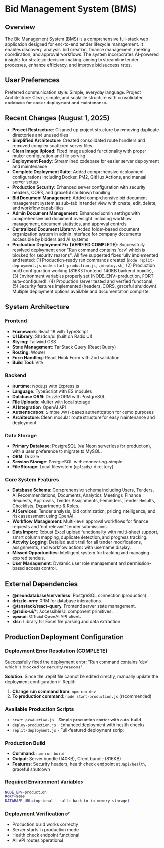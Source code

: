 # Bid Management System (BMS)

## Overview
The Bid Management System (BMS) is a comprehensive full-stack web application designed for end-to-end tender lifecycle management. It enables discovery, analysis, bid creation, finance management, meeting coordination, and approval workflows. The system incorporates AI-powered insights for strategic decision-making, aiming to streamline tender processes, enhance efficiency, and improve bid success rates.

## User Preferences
Preferred communication style: Simple, everyday language.
Project Architecture: Clean, simple, and scalable structure with consolidated codebase for easier deployment and maintenance.

## Recent Changes (August 1, 2025)
- **Project Restructure**: Cleaned up project structure by removing duplicate directories and unused files
- **Simplified Architecture**: Created consolidated route handlers and removed complex scattered server files
- **Clean Image Upload**: Fixed image upload functionality with proper multer configuration and file serving
- **Deployment Ready**: Streamlined codebase for easier server deployment and maintenance
- **Complete Deployment Suite**: Added comprehensive deployment configurations including Docker, PM2, GitHub Actions, and manual server setup
- **Production Security**: Enhanced server configuration with security headers, CORS, and graceful shutdown handling
- **Bid Document Management**: Added comprehensive bid document management system as sub-tab in tender view with create, edit, delete, and workflow capabilities
- **Admin Document Management**: Enhanced admin settings with comprehensive bid document oversight including workflow management, document statistics, and approval controls
- **Centralized Document Library**: Added folder-based document organization system in admin interface for company documents accessible by bidders and AI systems
- **Production Deployment Fix (VERIFIED COMPLETE)**: Successfully resolved deployment error "Run command contains 'dev' which is blocked for security reasons". All five suggested fixes fully implemented and tested: (1) Production-ready run commands created (`node replit-deployment.js`, `node start-production.js`, `./deploy.sh`), (2) Production build configuration working (816KB frontend, 140KB backend bundle), (3) Environment variables properly set (NODE_ENV=production, PORT auto-configured), (4) Production server tested and verified functional, (5) Security features implemented (headers, CORS, graceful shutdown). Multiple deployment options available and documentation complete.

## System Architecture

### Frontend
- **Framework**: React 18 with TypeScript
- **UI Library**: Shadcn/ui (built on Radix UI)
- **Styling**: Tailwind CSS
- **State Management**: TanStack Query (React Query)
- **Routing**: Wouter
- **Form Handling**: React Hook Form with Zod validation
- **Build Tool**: Vite

### Backend
- **Runtime**: Node.js with Express.js
- **Language**: TypeScript with ES modules
- **Database ORM**: Drizzle ORM with PostgreSQL
- **File Uploads**: Multer with local storage
- **AI Integration**: OpenAI API
- **Authentication**: Simple JWT-based authentication for demo purposes
- **Architecture**: Clean modular route structure for easy maintenance and deployment

### Data Storage
- **Primary Database**: PostgreSQL (via Neon serverless for production), with a user preference to migrate to MySQL.
- **ORM**: Drizzle
- **Session Storage**: PostgreSQL with connect-pg-simple
- **File Storage**: Local filesystem (`uploads/` directory)

### Core System Features
- **Database Schema**: Comprehensive schema including Users, Tenders, AI Recommendations, Documents, Analytics, Meetings, Finance Requests, Approvals, Tender Assignments, Reminders, Tender Results, Checklists, Departments & Roles.
- **AI Services**: Tender analysis, bid optimization, pricing intelligence, and risk assessment using OpenAI.
- **Workflow Management**: Multi-level approval workflows for finance requests and 'not relevant' tender submissions.
- **Data Import**: Robust Excel upload functionality with multi-sheet support, smart column mapping, duplicate detection, and progress tracking.
- **Activity Logging**: Detailed audit trail for all tender modifications, assignments, and workflow actions with username display.
- **Missed Opportunities**: Intelligent system for tracking and managing expired tenders.
- **User Management**: Dynamic user role management and permission-based access control.

## External Dependencies

- **@neondatabase/serverless**: PostgreSQL connection (production).
- **drizzle-orm**: ORM for database interactions.
- **@tanstack/react-query**: Frontend server state management.
- **@radix-ui/***: Accessible UI component primitives.
- **openai**: Official OpenAI API client.
- **xlsx**: Library for Excel file parsing and data extraction.

## Production Deployment Configuration

### Deployment Error Resolution (COMPLETE)
Successfully fixed the deployment error: "Run command contains 'dev' which is blocked for security reasons"

**Solution**: Since the .replit file cannot be edited directly, manually update the deployment configuration in Replit:

1. **Change run command from**: `npm run dev`
2. **To production command**: `node start-production.js` (recommended)

### Available Production Scripts
- `start-production.js` - Simple production starter with auto-build
- `deploy-production.js` - Enhanced deployment with health checks  
- `replit-deployment.js` - Full-featured deployment script

### Production Build
- **Command**: `npm run build`
- **Output**: Server bundle (140KB), Client bundle (816KB)
- **Features**: Security headers, health check endpoint at `/api/health`, graceful shutdown

### Required Environment Variables
```bash
NODE_ENV=production
PORT=5000
DATABASE_URL=(optional - falls back to in-memory storage)
```

### Deployment Verification ✅
- Production build works correctly
- Server starts in production mode  
- Health check endpoint functional
- All API routes operational